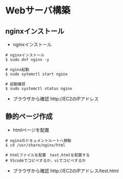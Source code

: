 # Webサーバ構築
## nginxインストール
* nginxインストール
~~~
# nginxインストール
$ sudo dnf nginx -y

# nginx起動
$ sudo sytemctl start nginx

# 起動確認
$ sudo systemctl status nginx
~~~

* ブラウザから確認
http://EC2のIPアドレス

## 静的ページ作成
* htmlページを配置
~~~
# nginxのドキュメントルートへ移動
$ cd /usr/share/nginx/html

# htmlファイルを配置　test.htmlを配置する
# VScodeでコピペするか、viでコピペするか
~~~
* ブラウザから確認
http://EC2のIPアドレス/test.html

